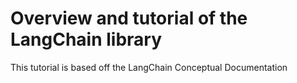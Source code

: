 # Overview and tutorial of the LangChain library 

 This tutorial  is based off the LangChain Conceptual Documentation